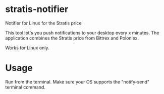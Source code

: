 # stratis-notifier
Notifier for Linux for the Stratis price

This tool let's you push notifications to your desktop every x minutes. The application combines the Stratis price from Bittrex and Poloniex.

Works for Linux only.

# Usage
Run from the terminal. Make sure your OS supports the "notify-send" terminal command.

